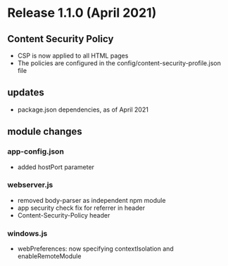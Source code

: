 
# Release 1.1.0 (April 2021)

## Content Security Policy
* CSP is now applied to all HTML pages
* The policies are configured in the config/content-security-profile.json file

## updates
* package.json dependencies, as of April 2021

## module changes

### app-config.json
* added hostPort parameter

### webserver.js 
* removed body-parser as independent npm module
* app security check fix for referrer in header
* Content-Security-Policy header

### windows.js
* webPreferences: now specifying contextIsolation and enableRemoteModule
